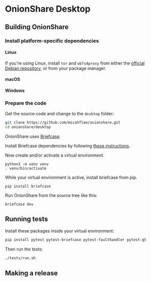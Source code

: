 # OnionShare Desktop

## Building OnionShare

### Install platform-specific dependencies

#### Linux

If you're using Linux, install `tor` and `obfs4proxy` from either the [official Debian repository](https://support.torproject.org/apt/tor-deb-repo/), or from your package manager.

#### macOS

#### Windows

### Prepare the code

Get the source code and change to the `desktop` folder:

```sh
git clone https://github.com/micahflee/onionshare.git
cd onionshare/desktop
```

OnionShare uses [Briefcase](https://briefcase.readthedocs.io/en/latest/).

Install Briefcase dependencies by following [these instructions](https://docs.beeware.org/en/latest/tutorial/tutorial-0.html#install-dependencies).

Now create and/or activate a virtual environment.

```
python3 -m venv venv
. venv/bin/activate
```

While your virtual environment is active, install briefcase from pip.

```
pip install briefcase
```

Run OnionShare from the source tree like this:

```
briefcase dev
```

## Running tests

Install these packages inside your virtual environment:

```sh
pip install pytest pytest-briefcase pytest-faulthandler pytest-qt
```

Then run the tests:

```sh
./tests/run.sh
```

## Making a release